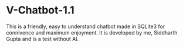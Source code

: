 # V-Chatbot-1.1
This is a friendly, easy to understand chatbot made in SQLite3 for connivence and maximum enjoyment. It is developed by me, Siddharth Gupta and is a test without AI.
